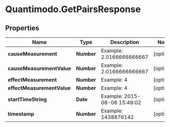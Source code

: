 # Quantimodo.GetPairsResponse

## Properties
Name | Type | Description | Notes
------------ | ------------- | ------------- | -------------
**causeMeasurement** | **Number** | Example: 2.0166666666667 | [optional] 
**causeMeasurementValue** | **Number** | Example: 2.0166666666667 | [optional] 
**effectMeasurement** | **Number** | Example: 4 | [optional] 
**effectMeasurementValue** | **Number** | Example: 4 | [optional] 
**startTimeString** | **Date** | Example: 2015-08-06 15:49:02 | [optional] 
**timestamp** | **Number** | Example: 1438876142 | [optional] 


